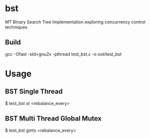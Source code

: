 # bst
MT Binary Search Tree Implementation exploring concurrency control techniques

## Build
gcc -Ofast -std=gnu2x -pthread test_bst.c -o out/test_bst

# Usage
## BST Single Thread
$ test_bst st <inserts> <rebalance_every>

## BST Multi Thread Global Mutex
$ test_bst gmtx <inserts> <rebalance_every>